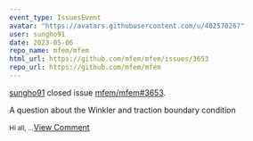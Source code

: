 ```yaml
---
event_type: IssuesEvent
avatar: "https://avatars.githubusercontent.com/u/40257026?"
user: sungho91
date: 2023-05-06
repo_name: mfem/mfem
html_url: https://github.com/mfem/mfem/issues/3653
repo_url: https://github.com/mfem/mfem
---
```


<a href='https://github.com/sungho91' target='_blank'>sungho91</a> closed issue <a href='https://github.com/mfem/mfem/issues/3653' target='_blank'>mfem/mfem#3653</a>.

<p>A question about the Winkler and traction boundary condition</p><small>Hi all,...</small><a href='https://github.com/mfem/mfem/issues/3653' target='_blank'>View Comment</a>